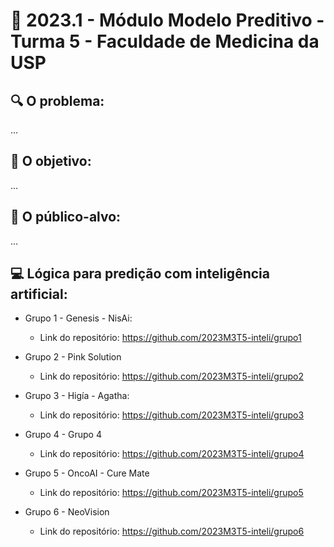 # 🙋‍ 2023.1 - Módulo Modelo Preditivo - Turma 5 - Faculdade de Medicina da USP

## :mag: O problema:
...

## :dart: O objetivo:
...

## :jigsaw: O público-alvo:
...

## :computer: Lógica para predição com inteligência artificial:

- Grupo 1 - Genesis - NisAi:
  - Link do repositório: https://github.com/2023M3T5-inteli/grupo1

- Grupo 2 - Pink Solution
  - Link do repositório: https://github.com/2023M3T5-inteli/grupo2
  
- Grupo 3 - Higía - Agatha:
  - Link do repositório: https://github.com/2023M3T5-inteli/grupo3
  
- Grupo 4 - Grupo 4 
  - Link do repositório: https://github.com/2023M3T5-inteli/grupo4
  
- Grupo 5 - OncoAI - Cure Mate
  - Link do repositório: https://github.com/2023M3T5-inteli/grupo5
  
- Grupo 6 - NeoVision
  - Link do repositório: https://github.com/2023M3T5-inteli/grupo6
